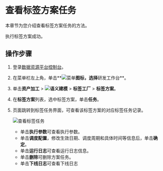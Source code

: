# 查看标签方案任务

本章节为您介绍查看标签方案任务的方法。

执行标签方案成功。

## 操作步骤

1.  登录[数据资源平台控制台](https://dataq.console.aliyun.com)。

2.  在菜单栏左上角，单击**![菜单](https://static-aliyun-doc.oss-accelerate.aliyuncs.com/assets/img/zh-CN/6504337061/p188771.png)**图标，选择**研发工作台**。

3.  单击**资产加工** \> **![语义建模](https://static-aliyun-doc.oss-accelerate.aliyuncs.com/assets/img/zh-CN/1290330161/p208848.png)** \> **标签工厂** \> **标签方案**。

4.  在**标签方案**列表，选中标签方案，单击**任务**。

5.  页面跳转到标签任务界面，可查看该标签方案的对应标签任务记录。

    ![查看标签任务](https://static-aliyun-doc.oss-accelerate.aliyuncs.com/assets/img/zh-CN/8390250161/p214175.png)

    -   单击**执行参数**可查看执行参数。
    -   单击**调度配置**，修改生效日期、调度周期和具体时间等信息后，单击**确定**。
    -   单击**运行日志**可查看运行日志信息。
    -   单击**删除**可删除方案任务。
    -   单击**下线日志**可查看下线日志

